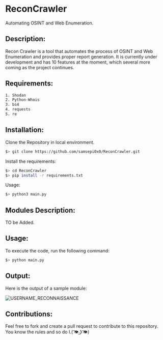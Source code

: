 # ReconCrawler
Automating OSINT and Web Enumeration.

## Description:
Recon Crawler is a tool that automates the process of OSINT and Web Enumeration and provides proper report generation. It is currently under development and has 10 features at the moment, which several more coming as the project continues.

## Requirements:
 ```bash
 1. Shodan
 2. Python-Whois
 3. bs4
 4. requests
 5. re
 ```

## Installation:
 Clone the Repository in local environment.
 ```bash
 $> git clone https://github.com/samsepi0x0/ReconCrawler.git
 ```
 
 Install the requirements:
 ```bash
 $> cd ReconCrawler
 $> pip install -r requirements.txt
 ```
 
 Usage:
 ```bash
 $> python3 main.py
 ```
 
## Modules Description:
 TO be Added.
 
## Usage:
 To execute the code, run the following command:
 ```bash
 $> python main.py
 ```
 
## Output:
 Here is the output of a sample module:
 
 ![USERNAME_RECONNAISSANCE](https://raw.githubusercontent.com/samsepi0x0/ReconCrawler/main/Screenshot%20from%202022-08-26%2007-59-02.png)

## Contributions:
Feel free to fork and create a pull request to contribute to this repository. You know the rules and so do I.( ͡👁️ ͜ʖ ͡👁️) 

